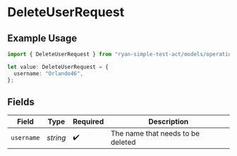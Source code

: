 # DeleteUserRequest

## Example Usage

```typescript
import { DeleteUserRequest } from "ryan-simple-test-act/models/operations";

let value: DeleteUserRequest = {
  username: "Orlando46",
};
```

## Fields

| Field                             | Type                              | Required                          | Description                       |
| --------------------------------- | --------------------------------- | --------------------------------- | --------------------------------- |
| `username`                        | *string*                          | :heavy_check_mark:                | The name that needs to be deleted |